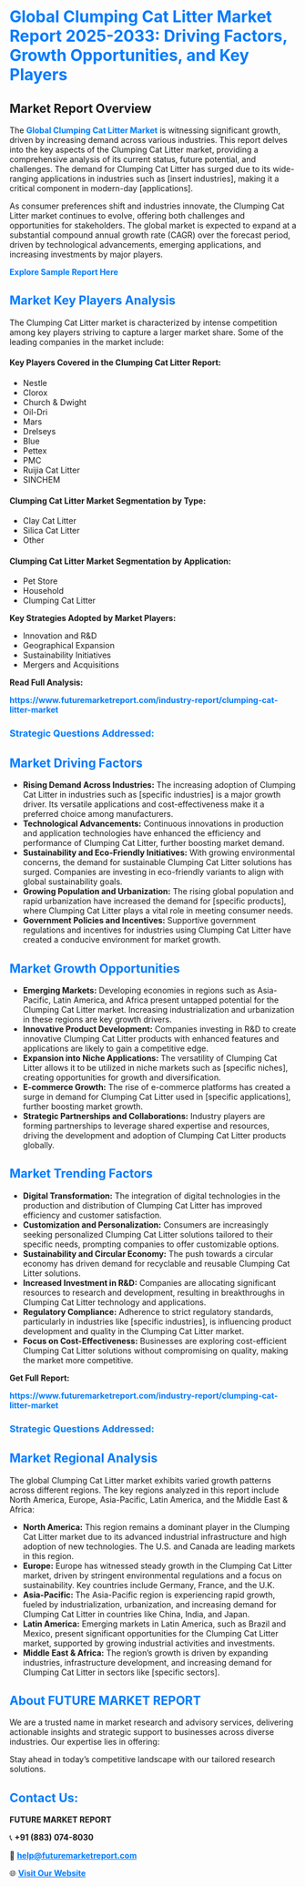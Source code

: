 <h1 style="color: #007BFF;">Global Clumping Cat Litter Market Report 2025-2033: Driving Factors, Growth Opportunities, and Key Players</h1>

<section id="overview">
<h2>Market Report Overview</h2>
<p>The <a href="https://www.futuremarketreport.com/industry-report/clumping-cat-litter-market" style="color: #007BFF; text-decoration: none;"><strong>Global Clumping Cat Litter Market</strong></a> is witnessing significant growth, driven by increasing demand across various industries. This report delves into the key aspects of the Clumping Cat Litter market, providing a comprehensive analysis of its current status, future potential, and challenges. The demand for Clumping Cat Litter has surged due to its wide-ranging applications in industries such as [insert industries], making it a critical component in modern-day [applications].</p>
<p>As consumer preferences shift and industries innovate, the Clumping Cat Litter market continues to evolve, offering both challenges and opportunities for stakeholders. The global market is expected to expand at a substantial compound annual growth rate (CAGR) over the forecast period, driven by technological advancements, emerging applications, and increasing investments by major players.</p>
</section>

<section id="overview">
<p><a href="https://www.futuremarketreport.com/request-sample/reportId=112363" style="color: #007BFF; text-decoration: none;"><strong>Explore Sample Report Here</strong></a></p>
</section>

<section id="key-players">
<h2 style="color: #007BFF;">Market Key Players Analysis</h2>
<p>The Clumping Cat Litter market is characterized by intense competition among key players striving to capture a larger market share. Some of the leading companies in the market include:</p>
<h4>Key Players Covered in the Clumping Cat Litter Report:</h4>
<ul><li>Nestle</li><li>Clorox</li><li>Church &amp; Dwight</li><li>Oil-Dri</li><li>Mars</li><li>Drelseys</li><li>Blue</li><li>Pettex</li><li>PMC</li><li>Ruijia Cat Litter</li><li>SINCHEM</li></ul>
<h4>Clumping Cat Litter Market Segmentation by Type:</h4>
<ul><li>Clay Cat Litter</li><li>Silica Cat Litter</li><li>Other</li></ul>

<h4>Clumping Cat Litter Market Segmentation by Application:</h4>
<ul><li>Pet Store</li><li>Household</li><li>Clumping Cat Litter</li></ul>
<p><strong>Key Strategies Adopted by Market Players:</strong></p>
<ul>
<li>Innovation and R&D</li>
<li>Geographical Expansion</li>
<li>Sustainability Initiatives</li>
<li>Mergers and Acquisitions</li>
</ul>
</section>

<section>
<p><strong>Read Full Analysis: </strong></p><a href="https://www.futuremarketreport.com/industry-report/clumping-cat-litter-market" style="color: #007BFF; text-decoration: none;"><strong>https://www.futuremarketreport.com/industry-report/clumping-cat-litter-market</strong></a>
<h3 style="color: #007BFF;">Strategic Questions Addressed:</h3>
</section>

<section id="driving-factors">
<h2 style="color: #007BFF;">Market Driving Factors</h2>
<ul>
<li><strong>Rising Demand Across Industries:</strong> The increasing adoption of Clumping Cat Litter in industries such as [specific industries] is a major growth driver. Its versatile applications and cost-effectiveness make it a preferred choice among manufacturers.</li>
<li><strong>Technological Advancements:</strong> Continuous innovations in production and application technologies have enhanced the efficiency and performance of Clumping Cat Litter, further boosting market demand.</li>
<li><strong>Sustainability and Eco-Friendly Initiatives:</strong> With growing environmental concerns, the demand for sustainable Clumping Cat Litter solutions has surged. Companies are investing in eco-friendly variants to align with global sustainability goals.</li>
<li><strong>Growing Population and Urbanization:</strong> The rising global population and rapid urbanization have increased the demand for [specific products], where Clumping Cat Litter plays a vital role in meeting consumer needs.</li>
<li><strong>Government Policies and Incentives:</strong> Supportive government regulations and incentives for industries using Clumping Cat Litter have created a conducive environment for market growth.</li>
</ul>
</section>

<section id="growth-opportunities">
<h2 style="color: #007BFF;">Market Growth Opportunities</h2>
<ul>
<li><strong>Emerging Markets:</strong> Developing economies in regions such as Asia-Pacific, Latin America, and Africa present untapped potential for the Clumping Cat Litter market. Increasing industrialization and urbanization in these regions are key growth drivers.</li>
<li><strong>Innovative Product Development:</strong> Companies investing in R&D to create innovative Clumping Cat Litter products with enhanced features and applications are likely to gain a competitive edge.</li>
<li><strong>Expansion into Niche Applications:</strong> The versatility of Clumping Cat Litter allows it to be utilized in niche markets such as [specific niches], creating opportunities for growth and diversification.</li>
<li><strong>E-commerce Growth:</strong> The rise of e-commerce platforms has created a surge in demand for Clumping Cat Litter used in [specific applications], further boosting market growth.</li>
<li><strong>Strategic Partnerships and Collaborations:</strong> Industry players are forming partnerships to leverage shared expertise and resources, driving the development and adoption of Clumping Cat Litter products globally.</li>
</ul>
</section>

<section id="trending-factors">
<h2 style="color: #007BFF;">Market Trending Factors</h2>
<ul>
<li><strong>Digital Transformation:</strong> The integration of digital technologies in the production and distribution of Clumping Cat Litter has improved efficiency and customer satisfaction.</li>
<li><strong>Customization and Personalization:</strong> Consumers are increasingly seeking personalized Clumping Cat Litter solutions tailored to their specific needs, prompting companies to offer customizable options.</li>
<li><strong>Sustainability and Circular Economy:</strong> The push towards a circular economy has driven demand for recyclable and reusable Clumping Cat Litter solutions.</li>
<li><strong>Increased Investment in R&D:</strong> Companies are allocating significant resources to research and development, resulting in breakthroughs in Clumping Cat Litter technology and applications.</li>
<li><strong>Regulatory Compliance:</strong> Adherence to strict regulatory standards, particularly in industries like [specific industries], is influencing product development and quality in the Clumping Cat Litter market.</li>
<li><strong>Focus on Cost-Effectiveness:</strong> Businesses are exploring cost-efficient Clumping Cat Litter solutions without compromising on quality, making the market more competitive.</li>
</ul>
</section>

<section>
<p><strong>Get Full Report: </strong></p><a href="https://www.futuremarketreport.com/industry-report/clumping-cat-litter-market" style="color: #007BFF; text-decoration: none;"><strong>https://www.futuremarketreport.com/industry-report/clumping-cat-litter-market</strong></a>
<h3 style="color: #007BFF;">Strategic Questions Addressed:</h3>
</section>


<section id="regional-analysis">
<h2 style="color: #007BFF;">Market Regional Analysis</h2>
<p>The global Clumping Cat Litter market exhibits varied growth patterns across different regions. The key regions analyzed in this report include North America, Europe, Asia-Pacific, Latin America, and the Middle East & Africa:</p>
<ul>
<li><strong>North America:</strong> This region remains a dominant player in the Clumping Cat Litter market due to its advanced industrial infrastructure and high adoption of new technologies. The U.S. and Canada are leading markets in this region.</li>
<li><strong>Europe:</strong> Europe has witnessed steady growth in the Clumping Cat Litter market, driven by stringent environmental regulations and a focus on sustainability. Key countries include Germany, France, and the U.K.</li>
<li><strong>Asia-Pacific:</strong> The Asia-Pacific region is experiencing rapid growth, fueled by industrialization, urbanization, and increasing demand for Clumping Cat Litter in countries like China, India, and Japan.</li>
<li><strong>Latin America:</strong> Emerging markets in Latin America, such as Brazil and Mexico, present significant opportunities for the Clumping Cat Litter market, supported by growing industrial activities and investments.</li>
<li><strong>Middle East & Africa:</strong> The region’s growth is driven by expanding industries, infrastructure development, and increasing demand for Clumping Cat Litter in sectors like [specific sectors].</li>
</ul>
</section>

<footer>
<h2 style="color: #007BFF;">About FUTURE MARKET REPORT</h2>
<p>We are a trusted name in market research and advisory services, delivering actionable insights and strategic support to businesses across diverse industries. Our expertise lies in offering:</p>

<p>Stay ahead in today’s competitive landscape with our tailored research solutions.</p>

<h2 style="color: #007BFF;">Contact Us:</h2>
<p><strong>FUTURE MARKET REPORT</strong></p>
<p>📞 <strong>+91 (883) 074-8030</strong></p>
<p>📧 <strong><a href="mailto:help@futuremarketreport.com" style="color: #007BFF;">help@futuremarketreport.com</a></strong></p>
<p>🌐 <strong><a href="https://www.futuremarketreport.com/" style="color: #007BFF;">Visit Our Website</a></strong></p>
</footer>